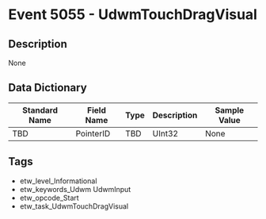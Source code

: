 # Event 5055 - UdwmTouchDragVisual

## Description
None

## Data Dictionary
|Standard Name|Field Name|Type|Description|Sample Value|
|---|---|---|---|---|
|TBD|PointerID|TBD|UInt32|None|None|

## Tags
* etw_level_Informational
* etw_keywords_Udwm UdwmInput
* etw_opcode_Start
* etw_task_UdwmTouchDragVisual